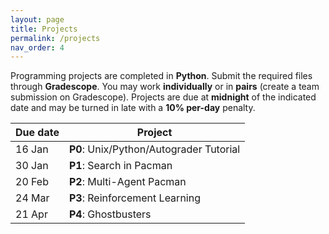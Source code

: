 ```yaml
---
layout: page
title: Projects
permalink: /projects
nav_order: 4
---
```


Programming projects are completed in **Python**. Submit the required files through **Gradescope**. You may work **individually** or in **pairs** (create a team submission on Gradescope). Projects are due at **midnight** of the indicated date and may be turned in late with a **10% per-day** penalty.

| Due date | Project |
|---|---|
| 16 Jan | **P0**: Unix/Python/Autograder Tutorial |
| 30 Jan | **P1**: Search in Pacman |
| 20 Feb | **P2**: Multi-Agent Pacman |
| 24 Mar | **P3**: Reinforcement Learning |
| 21 Apr | **P4**: Ghostbusters |